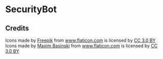 # SecurityBot



## Credits
<div>Icons made by <a href="https://www.freepik.com/?__hstc=57440181.02f54fc3aa63415c91eba443e8e3c2a2.1558430741368.1558430741368.1558430741368.1&__hssc=57440181.4.1558430741369&__hsfp=4037109675" title="Freepik">Freepik</a> from <a href="https://www.flaticon.com/" 			    title="Flaticon">www.flaticon.com</a> is licensed by <a href="http://creativecommons.org/licenses/by/3.0/" 			    title="Creative Commons BY 3.0" target="_blank">CC 3.0 BY</a></div>
<div>Icons made by <a href="https://www.flaticon.com/authors/maxim-basinski" title="Maxim Basinski">Maxim Basinski</a> from <a href="https://www.flaticon.com/" 			    title="Flaticon">www.flaticon.com</a> is licensed by <a href="http://creativecommons.org/licenses/by/3.0/" 			    title="Creative Commons BY 3.0" target="_blank">CC 3.0 BY</a></div>
